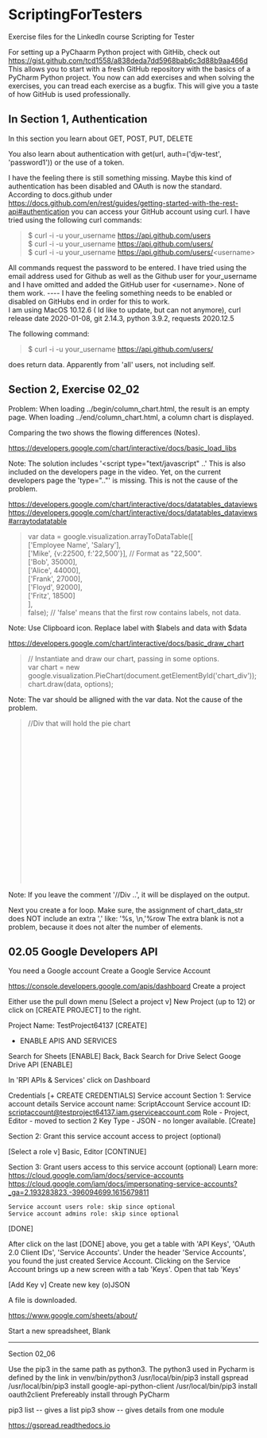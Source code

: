 # ScriptingForTesters

Exercise files for the LinkedIn course Scripting for Tester

For setting up a PyChaarm Python project with GitHib, check out https://gist.github.com/tcd1558/a838deda7dd5968bab6c3d88b9aa466d
This allows you to start with a fresh GitHub repository with the basics of a PyCharm Python project. You now can add exercises and when solving the exercises, you can tread each exercise as a bugfix. This will give you a taste of how GitHub is used professionally. 

## In Section 1, Authentication

In this section you learn about GET, POST, PUT, DELETE

You also learn about authentication with get(url, auth=('djw-test', 'password1')) 
or the use of a token. 

I have the feeling there is still something missing. Maybe this kind of authentication has been disabled and OAuth is now the standard.      
According to docs.github under https://docs.github.com/en/rest/guides/getting-started-with-the-rest-api#authentication you can access your GitHub account using curl. I have tried using the following curl commands:

> $ curl -i -u your_username https://api.github.com/users     
> $ curl -i -u your_username https://api.github.com/users/     
> $ curl -i -u your_username https://api.github.com/users/<username\>           
 
All commands request the password to be entered. I have tried using the email address used for Github as well as the Github user for your_username and I have omitted and added the GitHub user for <username\>. None of them work. ----  I have the feeling something needs to be enabled or disabled on GitHubs end in order for this to work.       
I am using MacOS 10.12.6 ( Id like to update, but can not anymore), curl release date 2020-01-08, git 2.14.3, python 3.9.2, requests 2020.12.5

The following command:
> $ curl -i -u your_username https://api.github.com/users/ 

does return data. Apparently from 'all' users, not including self. 

## Section 2, Exercise 02_02

Problem: 
When loading ../begin/column_chart.html, the result is an empty page. 
When loading ../end/column_chart.html, a column chart is displayed. 

Comparing the two shows the flowing differences (Notes).


https://developers.google.com/chart/interactive/docs/basic_load_libs

> <script src="https://www.gstatic.com/charts/loader.js"></script>     
> <script>     
>   google.charts.load('current', {packages: ['corechart']});      
>   google.charts.setOnLoadCallback(drawChart);      
>   ...      
> </script>    

Note: The solution includes '<script type="text/javascript" ..'
	This is also included on the developers page in the video. 
	Yet, on the current developers page the 'type=".."' is missing.
	This is not the cause of the problem.    

https://developers.google.com/chart/interactive/docs/datatables_dataviews
https://developers.google.com/chart/interactive/docs/datatables_dataviews#arraytodatatable

> var data = google.visualization.arrayToDataTable([     
>        ['Employee Name', 'Salary'],      
>        ['Mike', {v:22500, f:'22,500'}], // Format as "22,500".      
>        ['Bob', 35000],      
>        ['Alice', 44000],      
>        ['Frank', 27000],      
>        ['Floyd', 92000],      
>        ['Fritz', 18500]     
>       ],      
>       false); // 'false' means that the first row contains labels, not data.      

Note: Use Clipboard icon. Replace label with $labels and data with $data 

https://developers.google.com/chart/interactive/docs/basic_draw_chart

> // Instantiate and draw our chart, passing in some options.      
>       var chart = new google.visualization.PieChart(document.getElementById('chart_div'));       
>       chart.draw(data, options);      

Note: The var should be alligned with the var data. Not the cause of 
	the problem.

> //Div that will hold the pie chart     
>     <div id="chart_div" style="width:400; height:300"></div>     

Note: If you leave the comment '//Div ..', it will be displayed on the output. 

Next you create a for loop. Make sure, the assignment of chart_data_str does 
	NOT include an extra ',' like: '%s, \n,'%row
	The extra blank is not a problem, because it does not alter the number 
	of elements. 

## 02.05 Google Developers API

You need a Google account
Create a Google Service Account

https://console.developers.google.com/apis/dashboard
Create a project

Either use the pull down menu [Select a project v] 
	New Project (up to 12)
or click on [CREATE PROJECT] to the right. 

Project Name: TestProject64137
[CREATE]
+ ENABLE APIS AND SERVICES

Search for Sheets
[ENABLE]
Back, Back
Search for Drive
Select Googe Drive API
[ENABLE]

In 'RPI APIs & Services' click on 
Dashboard

Credentials
[+ CREATE CREDENTIALS]
Service account
Section 1: Service account details
	Service account name: ScriptAccount
	Service account ID: scriptaccount@testproject64137.iam.gserviceaccount.com
	Role - Project, Editor - moved to section 2 
	Key Type - JSON - no longer available.
	[Create]

Section 2: Grant this service account access to project 
(optional)

[Select a role v]
	Basic, Editor
[CONTINUE]

Section 3: Grant users access to this service account
(optional) 
	Learn more:
https://cloud.google.com/iam/docs/service-accounts
https://cloud.google.com/iam/docs/impersonating-service-accounts?_ga=2.193283823.-396094699.1615679811

	Service account users role: skip since optional
	Service account admins role: skip since optional

[DONE]

After click on the last [DONE] above, you get a table with 'API Keys', 'OAuth 2.0 Client IDs', 'Service Accounts'. 
Under the header 'Service Accounts', you found the just created Service Account.
Clicking on the Service Account brings up a new screen with a tab 'Keys'. 
Open that tab 'Keys'

[Add Key v]
Create new key
(o)JSON

A file is downloaded. 

https://www.google.com/sheets/about/

Start a new spreadsheet, Blank

--------------------------------------------------------------------------------

Section 02_06

Use the pip3 in the same path as python3.
The python3 used in Pycharm is defined by the link in venv/bin/python3
/usr/local/bin/pip3 install gspread
/usr/local/bin/pip3 install google-api-python-client
/usr/local/bin/pip3 install oauth2client
Prefereably install through PyCharm 

pip3 list -- gives a list
pip3 show -- gives details from one module


https://gspread.readthedocs.io
